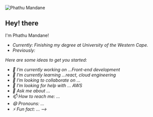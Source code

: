 ![Phathu Mandane](.//home/phathu/Downloads/PhathuMandaneDesigns.png)

<h2> Hey! there </h2>

I'm Phathu Mandane!
- <i> Currently: <i> Finishing my degree at University of the Western Cape.
- <i> Previously:<i> 

Here are some ideas to get you started:

- 🔭 I’m currently working on ...Front-end development
- 🌱 I’m currently learning ...react, cloud engineering
- 👯 I’m looking to collaborate on ...
- 🤔 I’m looking for help with ... AWS
- 💬 Ask me about ...
- 📫 How to reach me: ...
- 😄 Pronouns: ...
- ⚡ Fun fact: ...
-->
